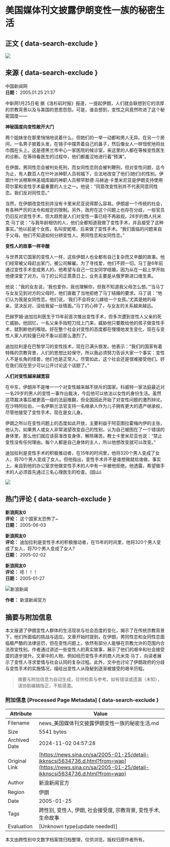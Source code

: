 # 美国媒体刊文披露伊朗变性一族的秘密生活

## 正文 { data-search-exclude }


![](https://n.sinaimg.cn/sinakd10200/360/w180h180/20221208/9a5e-68863e2aa95fcb69c00720aa3d256d64.jpg)

## 来源 { data-search-exclude }
中国新闻网  
**日期：** 2005.01.25 21:37

中新网1月25日电 据《洛杉矶时报》报道，一提起伊朗，人们就会联想到它的浓厚的宗教背景以及与美国的恩恩怨怨。可是，谁会想到，变性之风竟然吹进了这个秘密国度――

**神秘国度向变性敞开大门**

两个姐妹坐在那里悄悄地说着什么，但她们的一举一动都和男人无异。在另一个房间，一名男子披着头发，在镜子中摆弄着自己的鼻子，然后像女人一样忸怩地将丝巾围在头上。这是德黑兰市中心一家医院的候诊室，来这里的人都在等候变性医生的诊断。在等待看医生的过程中，他们都羞涩地进行着“预演”。

在伊朗，男同性恋会被判处死刑，而女同性恋则会被判鞭刑，但对变性问题，迄今为止，有人数百人在什叶派神职人员祝福下，合法地改变了他们(她们)的性别。伊朗什叶派穆斯林圣城库姆的神职人员穆罕默德·马赫迪·卡里米尼亚是伊朗支持使用荷尔蒙和变性手术最重要的人士之一。他说：“同意改变性别并不代表同意同性恋。我们反对同性恋。”

当然，在伊朗改变性别并没有卡里米尼亚说得那么容易。伊朗是一个传统的社会，有各种严厉的法令和规定的限制。另外，政府在这个问题上也存在分歧，一些官员仍旧反对变性手术，但大趋势是人们对变性一事已经不再敌视。28岁的商人托米克·马丁说：“与我年龄相仿的人，他们全都知道我做了变性手术，并且接受了这种事实。”他以前是个女孩，名叫安妮塔，后来做了变性手术。“我们面临的问题来自于父母。他们不知道如何分辨变性人、男同性恋和女同性恋。”

**变性人的故事一样辛酸**

与世界其它国家的变性人一样，这些伊朗人也全都有自己复杂而又辛酸的故事。他们经常被父母赶出家门，被公司解雇。为了寻找爱，他们不顾一切。马丁是6年前通过变性手术变成男人的，他希望与自己一位女同学结婚，因为从在一起上学开始他便深爱了对方。马丁的公司正蒸蒸日上，业务主要是从俄罗斯进口维生素。

他说：“我的女友说，‘我也爱你，我也理解你，但我不知道我父母怎么想。’”当马丁与女友见到对方的父母时，他们直截了当地拒绝了马丁结婚的要求。马丁说：“他们认为我是女同性恋。他们说，‘我们不会将女儿嫁给一个女孩。’尤其是她的母亲，坚决反对，没给我留一丝情面。”马丁的心碎了，与女友的关系越来越远。

巴赫罗姆·迪加拉利医生于15年前首次推出变性手术，但多次遭到变性人父亲的死亡威胁。他回忆，一名父亲手指短刀找上门来，威胁他只要敢给他的孩子做变性手术，就割断他的喉咙。好在整个社会对变性的态度都在慢慢地发生变化，现在与变性人家人的较量已经不象以前那么激烈了。

迪加拉利是在巴黎学习的变性技术，现在已满头银发。他表示：“我们的国家有着特殊的宗教背景，人们的思想比较保守。所以我必须努力告诉大家一个事实：变性人不是长角的怪兽，他们也是正常人。尽管如此，这个社会还是很难接受他们。好在我们现在至少可以公开讨论这个话题了。”

**人们对变性越来越宽容**

在中东，伊朗并不是唯一一个对变性越来越不排斥的国家。科威特一家法庭最近对一名29岁的男人的变性一事作出裁决，今后他可以依法以女性的身份生活。虽然这项裁决事后被更高一级的法庭推翻，但全国因此开始了对变性问题的激烈辩论。在沙特阿拉伯，一名伊斯兰法官支持一名继承人作为儿子拥有更大的遗产继承权，尽管他接受了变性手术，现在是女儿身。

伊朗之所以在变性问题上的态度如此开放，主要利益于阿亚图拉霍梅内伊的主张，他认为，如果男人或女人非常渴望改变自己的性别，认为自己被困在了一个错误的身体里，那么他们就应该获准改变身体，解除痛苦。教士卡里米尼亚也说：“禁止变性没有任何理由。每个人都是自己身体的主人，所以他想改变就可以改变。”

迪加拉利是变性手术的积极推动者，在15年的时间里，他将320个男人变成了女人，将70个男人变成了女人。但他指出，变性手术并不是谁想做就给谁做，事实上，亲自到他的办公室求他做变性手术的人中有一半被他拒绝。他透露，希望做手术的人必须首先通过三名心理医生的检查。(固山)

![](https://n.sinaimg.cn/default/2fb77759/20151125/320X320.png)

## 热门评论 { data-search-exclude }

**新浪网友0**  
**评论：** 这个国家太恐怖了~  
**日期：** 2005-06-03

**新浪网友0**  
**评论：** 迪加拉利是变性手术的积极推动者，在15年的时间里，他将320个男人变成了女人，将70个男人变成了女人?  
**日期：** 2005-02-02

**新浪网友0**  
**评论：** 呸！！！  
**日期：** 2005-01-27

![新浪新闻](https://n.sinaimg.cn/default/80905340/20200331/sinalogo.png)

**作者：** 新浪新闻官方

## 摘要与附加信息

<!-- tcd_abstract -->
本文报道了伊朗变性人群体的生活现状与社会态度的变化，揭示了在传统宗教背景下，他们所面临的挑战与适应。文章开始时提到，在伊朗，男同性恋和女同性恋面临极严酷的法律惩罚，但在变性问题上，依然有部分人能够在宗教允许的范围内合法改变性别。作者通过讲述一些变性人的真实故事，展示了他们的艰辛和社会接受度的逐步提升。文章中的人物，例如经历变性手术的商人托米克·马丁，向读者展示了变性人寻求爱情与社会认同的复杂过程。此外，文中也讨论了伊朗政府的分歧与变性手术的实施情况，描绘出变性人从隐秘到逐渐被接受的艰辛历程。
<!-- tcd_abstract_end -->

> 摘要与附加信息为自动生成，仅供检索与参考。如有错误或遗漏（未知），请协助编辑指正，不胜感激。

### 附加信息 [Processed Page Metadata] { data-search-exclude }

| Attribute       | Value                                  |
|-----------------|----------------------------------------|
| Filename        | news_美国媒体刊文披露伊朗变性一族的秘密生活.md                             |
| Size            | 5541 bytes                           |
| Archived Date   | 2024-11-02 04:57:28                             |
| Original Link   | [https://news.sina.cn/sa/2005-01-25/detail-ikknscsi5634736.d.html?from=wap](https://news.sina.cn/sa/2005-01-25/detail-ikknscsi5634736.d.html?from=wap)                       |
| Author          | 新浪新闻官方                               |
| Region          | 伊朗                               |
| Date            | 2005-01-25                                 |
| Tags            | 跨性别, 变性人, 伊朗, 社会接受度, 宗教背景, 变性手术, 生命故事                                 |
| Evaluation            | [Unknown type(update needed)]                                 |
<!-- tcd_table_end -->

本文由跨性别中文数字档案馆归档整理，仅供浏览。版权归原作者所有。
